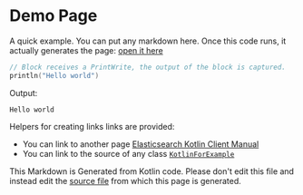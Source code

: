 # Demo Page

A quick example. You can put any markdown here.
Once this code runs, it actually generates the page: [open it here](demo.md)

```kotlin
// Block receives a PrintWrite, the output of the block is captured.
println("Hello world")
```

Output:

```
Hello world

```

Helpers for creating links links are provided:

- You can link to another page [Elasticsearch Kotlin Client Manual](index.md)
- You can link to the source of any class [`KotlinForExample`](https://github.com/jillesvangurp/es-kotlin-wrapper-client/tree/master/src/test/kotlin/io/inbot/eskotlinwrapper/manual/KotlinForExample.kt)


This Markdown is Generated from Kotlin code. Please don't edit this file and instead edit the [source file](https://github.com/jillesvangurp/es-kotlin-wrapper-client/tree/master/src/test/kotlin/io/inbot/eskotlinwrapper/manual/AboutThisManualTest.kt) from which this page is generated.